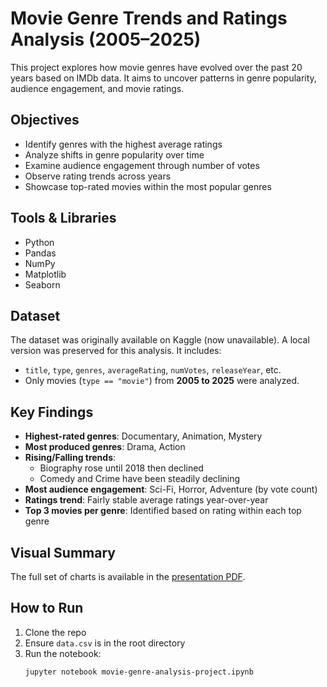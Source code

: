 # Movie Genre Trends and Ratings Analysis (2005–2025)

This project explores how movie genres have evolved over the past 20 years based on IMDb data. It aims to uncover patterns in genre popularity, audience engagement, and movie ratings.

## Objectives

- Identify genres with the highest average ratings
- Analyze shifts in genre popularity over time
- Examine audience engagement through number of votes
- Observe rating trends across years
- Showcase top-rated movies within the most popular genres

## Tools & Libraries

- Python
- Pandas
- NumPy
- Matplotlib
- Seaborn

## Dataset

The dataset was originally available on Kaggle (now unavailable). A local version was preserved for this analysis. It includes:

- `title`, `type`, `genres`, `averageRating`, `numVotes`, `releaseYear`, etc.
- Only movies (`type == "movie"`) from **2005 to 2025** were analyzed.

## Key Findings

- **Highest-rated genres**: Documentary, Animation, Mystery
- **Most produced genres**: Drama, Action
- **Rising/Falling trends**:
  - Biography rose until 2018 then declined
  - Comedy and Crime have been steadily declining
- **Most audience engagement**: Sci-Fi, Horror, Adventure (by vote count)
- **Ratings trend**: Fairly stable average ratings year-over-year
- **Top 3 movies per genre**: Identified based on rating within each top genre

## Visual Summary

The full set of charts is available in the [presentation PDF](./Movie%20Genre%20Trends%20and%20Ratings%20Analysis.pdf).

## How to Run

1. Clone the repo
2. Ensure `data.csv` is in the root directory
3. Run the notebook:
   ```bash
   jupyter notebook movie-genre-analysis-project.ipynb
